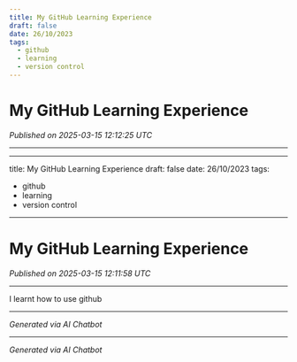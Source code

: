 ```yaml
---
title: My GitHub Learning Experience
draft: false
date: 26/10/2023
tags:
  - github
  - learning
  - version control
---
```


# My GitHub Learning Experience

*Published on 2025-03-15 12:12:25 UTC*

---

--- 
title: My GitHub Learning Experience
draft: false
date: 26/10/2023
tags:
  - github
  - learning
  - version control
---

# My GitHub Learning Experience

*Published on 2025-03-15 12:11:58 UTC*

---

I learnt how to use github

---

_Generated via AI Chatbot_


---

_Generated via AI Chatbot_
